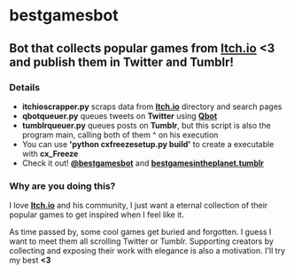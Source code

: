# bestgamesbot

## Bot that collects popular games from [Itch.io](https://itch.io/) <3 and publish them in Twitter and Tumblr!

### Details

- **itchioscrapper.py** scraps data from **[Itch.io](https://itch.io/)** directory and search pages
- **qbotqueuer.py** queues tweets on **Twitter** using **[Qbot](https://github.com/alvivar/qbot)**
- **tumblrqueuer.py** queues posts on **Tumblr**, but this script is also the program main, calling both of them ^ on his execution
- You can use **'python cxfreezesetup.py build'** to create a executable with **cx_Freeze**
- Check it out! **[@bestgamesbot](https://twitter.com/bestgamesbot)** and **[bestgamesintheplanet.tumblr](https://bestgamesintheplanet.tumblr.com/)**

### Why are you doing this?

I love **[Itch.io](https://itch.io/)** and his community, I just want a eternal
collection of their popular games to get inspired when I feel like it.

As time passed by, some cool games get buried and forgotten. I guess I want to
meet them all scrolling Twitter or Tumblr. Supporting creators by collecting
and exposing their work with elegance is also a motivation. I'll try my best
**<3**
